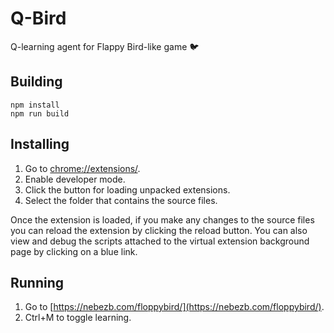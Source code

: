 # Q-Bird

Q-learning agent for Flappy Bird-like game :bird:

## Building

```
npm install
npm run build
```

## Installing

1. Go to [chrome://extensions/](chrome://extensions/).
2. Enable developer mode.
3. Click the button for loading unpacked extensions.
4. Select the folder that contains the source files.

Once the extension is loaded, if you make any changes to the source files you can reload the extension by clicking the reload button. You can also view and debug the scripts attached to the virtual extension background page by clicking on a blue link.

## Running

1. Go to [https://nebezb.com/floppybird/](https://nebezb.com/floppybird/).
2. Ctrl+M to toggle learning.
